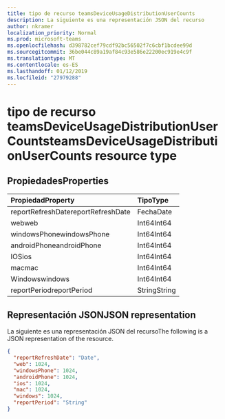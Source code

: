 ```yaml
---
title: tipo de recurso teamsDeviceUsageDistributionUserCounts
description: La siguiente es una representación JSON del recurso
author: nkramer
localization_priority: Normal
ms.prod: microsoft-teams
ms.openlocfilehash: d398782cef79cdf92bc56502f7c6cbf1bcdee99d
ms.sourcegitcommit: 36be044c89a19af84c93e586e22200ec919e4c9f
ms.translationtype: MT
ms.contentlocale: es-ES
ms.lasthandoff: 01/12/2019
ms.locfileid: "27979288"
---
```

# <a name="teamsdeviceusagedistributionusercounts-resource-type"></a><span data-ttu-id="a6b98-103">tipo de recurso teamsDeviceUsageDistributionUserCounts</span><span class="sxs-lookup"><span data-stu-id="a6b98-103">teamsDeviceUsageDistributionUserCounts resource type</span></span>

## <a name="properties"></a><span data-ttu-id="a6b98-104">Propiedades</span><span class="sxs-lookup"><span data-stu-id="a6b98-104">Properties</span></span>

| <span data-ttu-id="a6b98-105">Propiedad</span><span class="sxs-lookup"><span data-stu-id="a6b98-105">Property</span></span>          | <span data-ttu-id="a6b98-106">Tipo</span><span class="sxs-lookup"><span data-stu-id="a6b98-106">Type</span></span>   |
| :---------------- | :----- |
| <span data-ttu-id="a6b98-107">reportRefreshDate</span><span class="sxs-lookup"><span data-stu-id="a6b98-107">reportRefreshDate</span></span> | <span data-ttu-id="a6b98-108">Fecha</span><span class="sxs-lookup"><span data-stu-id="a6b98-108">Date</span></span>   |
| <span data-ttu-id="a6b98-109">web</span><span class="sxs-lookup"><span data-stu-id="a6b98-109">web</span></span>               | <span data-ttu-id="a6b98-110">Int64</span><span class="sxs-lookup"><span data-stu-id="a6b98-110">Int64</span></span>  |
| <span data-ttu-id="a6b98-111">windowsPhone</span><span class="sxs-lookup"><span data-stu-id="a6b98-111">windowsPhone</span></span>      | <span data-ttu-id="a6b98-112">Int64</span><span class="sxs-lookup"><span data-stu-id="a6b98-112">Int64</span></span>  |
| <span data-ttu-id="a6b98-113">androidPhone</span><span class="sxs-lookup"><span data-stu-id="a6b98-113">androidPhone</span></span>      | <span data-ttu-id="a6b98-114">Int64</span><span class="sxs-lookup"><span data-stu-id="a6b98-114">Int64</span></span>  |
| <span data-ttu-id="a6b98-115">IOS</span><span class="sxs-lookup"><span data-stu-id="a6b98-115">ios</span></span>               | <span data-ttu-id="a6b98-116">Int64</span><span class="sxs-lookup"><span data-stu-id="a6b98-116">Int64</span></span>  |
| <span data-ttu-id="a6b98-117">mac</span><span class="sxs-lookup"><span data-stu-id="a6b98-117">mac</span></span>               | <span data-ttu-id="a6b98-118">Int64</span><span class="sxs-lookup"><span data-stu-id="a6b98-118">Int64</span></span>  |
| <span data-ttu-id="a6b98-119">Windows</span><span class="sxs-lookup"><span data-stu-id="a6b98-119">windows</span></span>           | <span data-ttu-id="a6b98-120">Int64</span><span class="sxs-lookup"><span data-stu-id="a6b98-120">Int64</span></span>  |
| <span data-ttu-id="a6b98-121">reportPeriod</span><span class="sxs-lookup"><span data-stu-id="a6b98-121">reportPeriod</span></span>      | <span data-ttu-id="a6b98-122">String</span><span class="sxs-lookup"><span data-stu-id="a6b98-122">String</span></span> |

## <a name="json-representation"></a><span data-ttu-id="a6b98-123">Representación JSON</span><span class="sxs-lookup"><span data-stu-id="a6b98-123">JSON representation</span></span>

<span data-ttu-id="a6b98-124">La siguiente es una representación JSON del recurso</span><span class="sxs-lookup"><span data-stu-id="a6b98-124">The following is a JSON representation of the resource.</span></span>

<!-- {
  "blockType": "resource",
  "@odata.type": "microsoft.graph.teamsDeviceUsageDistributionUserCounts"
} -->

```json
{
  "reportRefreshDate": "Date", 
  "web": 1024, 
  "windowsPhone": 1024, 
  "androidPhone": 1024, 
  "ios": 1024, 
  "mac": 1024, 
  "windows": 1024, 
  "reportPeriod": "String"
}
```
